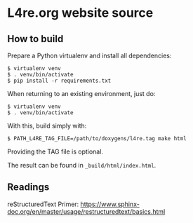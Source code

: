 # L4re.org website source

## How to build

Prepare a Python virtualenv and install all dependencies:

    $ virtualenv venv
    $ . venv/bin/activate
    $ pip install -r requirements.txt

When returning to an existing environment, just do:

    $ virtualenv venv
    $ . venv/bin/activate

With this, build simply with:

    $ PATH_L4RE_TAG_FILE=/path/to/doxygens/l4re.tag make html

Providing the TAG file is optional.
    
The result can be found in `_build/html/index.html`.

## Readings

reStructuredText Primer: https://www.sphinx-doc.org/en/master/usage/restructuredtext/basics.html


